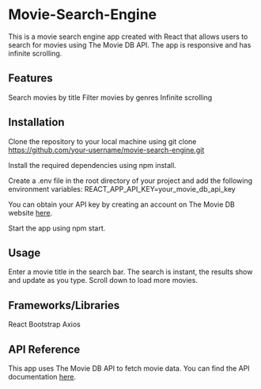# Movie-Search-Engine
This is a movie search engine app created with React that allows users to search for movies using The Movie DB API. The app is responsive and has infinite scrolling.
## **Features**
Search movies by title
Filter movies by genres
Infinite scrolling
## **Installation**
Clone the repository to your local machine using git clone https://github.com/your-username/movie-search-engine.git

Install the required dependencies using npm install.

Create a .env file in the root directory of your project and add the following environment variables: REACT_APP_API_KEY=your_movie_db_api_key

You can obtain your API key by creating an account on The Movie DB website [here](https://www.themoviedb.org/settings/api).

Start the app using npm start.
## **Usage**
Enter a movie title in the search bar. The search is instant, the results show and update as you type.
Scroll down to load more movies.
## **Frameworks/Libraries**
React
Bootstrap
Axios
## **API Reference**
This app uses The Movie DB API to fetch movie data. You can find the API documentation [here](https://developers.themoviedb.org/3/getting-started/introduction).



